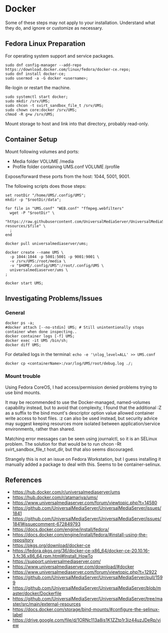 # Docker

Some of these steps may not apply to your installation.  Understand what they do, and ignore or customize as necessary.

## Fedora Linux Preparation

For operating system support and service packages.

```
sudo dnf config-manager --add-repo https://download.docker.com/linux/fedora/docker-ce.repo;
sudo dnf install docker-ce;
sudo usermod -a -G docker <username>;
```

Re-login or restart the machine.

```
sudo systemctl start docker;
sudo mkdir /srv/UMS;
sudo chcon -t svirt_sandbox_file_t /srv/UMS;
sudo chown core:docker /srv/UMS;
chmod -R g+w /srv/UMS;
```

Mount storage to host and link into that directory, probably read-only.

## Container Setup

Mount following volumes and ports:
- Media folder VOLUME /media
- Profile folder containing UMS.conf VOLUME /profile

Expose/forward these ports from the host: 1044, 5001, 9001.

The following scripts does those steps:
```
set rootDir "/home/UMS/.config/UMS";
mkdir -p "$rootDir/data";
​
for file in "UMS.conf" "WEB.conf" "ffmpeg.webfilters"
  wget -P "$rootDir" \
    "https://raw.githubusercontent.com/UniversalMediaServer/UniversalMediaServer/master/src/main/external-resources/$file" \
  ;
end
​
docker pull universalmediaserver/ums;
​
docker create --name UMS \
  -p 1044:1044 -p 5001:5001 -p 9001:9001 \
  -v /srv/UMS:/root/media \
  -v "$HOME/.config/UMS":/root/.config/UMS \
  universalmediaserver/ums \
;
​
docker start UMS;
``` 

## Investigating Problems/Issues

### General

```
docker ps -a;
#docker attach [--no-stdin] UMS; # Still unintentionally stops container when done inspecting..
docker container logs [-f] UMS;
docker exec -it UMS /bin/sh;
docker diff UMS;
```

For detailed logs in the terminal: `echo -e '\nlog_level=ALL' >> UMS.conf`

```
docker cp <containerName>:/var/log/UMS/root/debug.log ./;
```

### Mount trouble

Using Fedora CoreOS, I had access/permission denied problems trying to use bind mounts.

It may be recommended to use the Docker-managed, named-volumes capability instead, but to avoid that complexity, I found that the additional :Z as a suffix to the bind mount's descriptor option value allowed container write access to host files.
:z can also be used instead, but security advice may suggest keeping resources more isolated between application/service environments, rather than shared.

Matching error messages can be seen using journalctl, so it is an SELinux problem.
The solution for that would be to run chcon -Rt svirt_sandbox_file_t host_dir, but that also seems discouraged.

Strangely this is not an issue on Fedora Workstation, but I guess installing it manually added a package to deal with this. Seems to be container-selinux.

## References

- https://hub.docker.com/r/universalmediaserver/ums
- https://hub.docker.com/r/atamariya/ums/
- https://www.universalmediaserver.com/forum/viewtopic.php?t=14580
- https://github.com/UniversalMediaServer/UniversalMediaServer/issues/1841
- https://github.com/UniversalMediaServer/UniversalMediaServer/issues/1841#issuecomment-672849793
- https://docs.docker.com/engine/install/fedora/
- https://docs.docker.com/engine/install/fedora/#install-using-the-repository
- https://pkgs.org/download/docker-ce
- https://fedora.pkgs.org/36/docker-ce-x86_64/docker-ce-20.10.16-3.fc36.x86_64.rpm.html#Install_HowTo
- https://support.universalmediaserver.com/
- https://www.universalmediaserver.com/download/#docker
- https://www.universalmediaserver.com/forum/viewtopic.php?t=12922
- https://github.com/UniversalMediaServer/UniversalMediaServer/pull/1599
- https://github.com/UniversalMediaServer/UniversalMediaServer/blob/master/docker/Dockerfile
- https://github.com/UniversalMediaServer/UniversalMediaServer/tree/master/src/main/external-resources
- https://docs.docker.com/storage/bind-mounts/#configure-the-selinux-label
- https://drive.google.com/file/d/1ORNc113a8is1K1ZZtp1r3iz44uzJDeRp/view